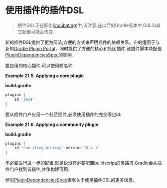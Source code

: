 # 使用插件的插件DSL

> 插件DSL正在孵化([incubating](https://docs.gradle.org/current/userguide/feature_lifecycle.html))中,请注意,在以后的Gradle版本中,DSL和其它配置可能会改变.

新的插件DSL提供了更为简洁,方便的方式来声明插件的依赖关系。它的适用于与新的[Gradle Plugin Portal](http://plugins.gradle.org/)，同时提供了方便的核心和社区插件.该插件脚本块配置[PluginDependenciesSpec](https://docs.gradle.org/current/dsl/org.gradle.plugin.use.PluginDependenciesSpec.html)的实例.

要应用的核心插件,可以使用短名称:

**Example 21.5. Applying a core plugin**

**build.gradle**

```gradle
plugins {
    id 'java'
}
```

要从插件门户应用一个社区插件,必须使用插件的完全限定id:

**Example 21.6. Applying a community plugin**

**build.gradle**

```gradle
plugins {
    id "com.jfrog.bintray" version "0.4.1"
}
```

不必要进行进一步的配置,就是说没有必要配置buildscript的类路径,Gradle会从插件门户找到该插件,并使构建可用.

参见[PluginDependenciesSpec](https://docs.gradle.org/current/dsl/org.gradle.plugin.use.PluginDependenciesSpec.html)查看关于使用插件DSL的更多信息。
